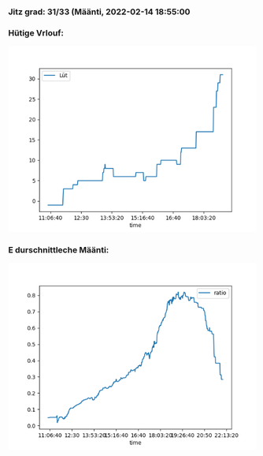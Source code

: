 ### Jitz grad: 31/33 (Määnti, 2022-02-14 18:55:00

### Hütige Vrlouf:
![Graph](Today.png)

### E durschnittleche Määnti:
![Graph](Määnti.png)